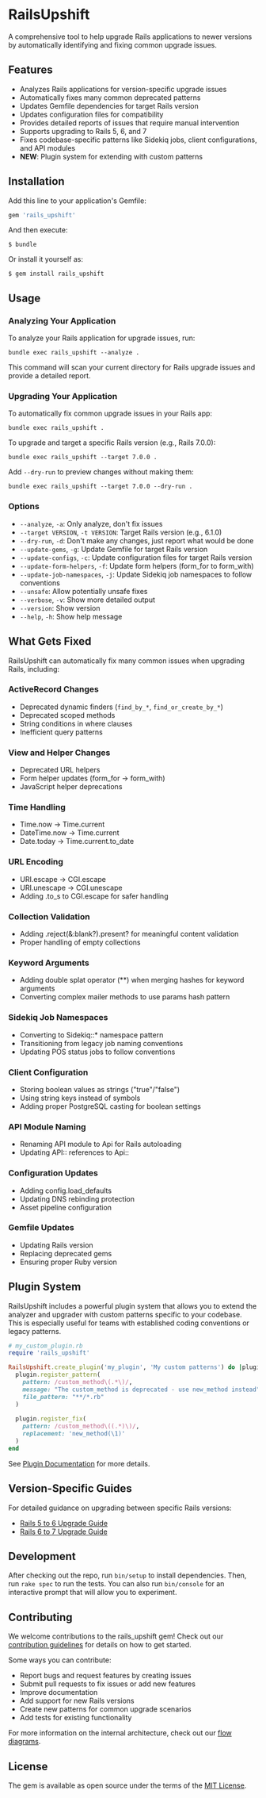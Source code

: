 # RailsUpshift

A comprehensive tool to help upgrade Rails applications to newer versions by automatically identifying and fixing common upgrade issues.

## Features

- Analyzes Rails applications for version-specific upgrade issues
- Automatically fixes many common deprecated patterns
- Updates Gemfile dependencies for target Rails version
- Updates configuration files for compatibility
- Provides detailed reports of issues that require manual intervention
- Supports upgrading to Rails 5, 6, and 7
- Fixes codebase-specific patterns like Sidekiq jobs, client configurations, and API modules
- **NEW**: Plugin system for extending with custom patterns

## Installation

Add this line to your application's Gemfile:

```ruby
gem 'rails_upshift'
```

And then execute:

```
$ bundle
```

Or install it yourself as:

```
$ gem install rails_upshift
```

## Usage

### Analyzing Your Application

To analyze your Rails application for upgrade issues, run:

```
bundle exec rails_upshift --analyze .
```

This command will scan your current directory for Rails upgrade issues and provide a detailed report.

### Upgrading Your Application

To automatically fix common upgrade issues in your Rails app:

```
bundle exec rails_upshift .
```

To upgrade and target a specific Rails version (e.g., Rails 7.0.0):

```
bundle exec rails_upshift --target 7.0.0 .
```

Add `--dry-run` to preview changes without making them:

```
bundle exec rails_upshift --target 7.0.0 --dry-run .
```

### Options

- `--analyze`, `-a`: Only analyze, don't fix issues
- `--target VERSION`, `-t VERSION`: Target Rails version (e.g., 6.1.0)
- `--dry-run`, `-d`: Don't make any changes, just report what would be done
- `--update-gems`, `-g`: Update Gemfile for target Rails version
- `--update-configs`, `-c`: Update configuration files for target Rails version
- `--update-form-helpers`, `-f`: Update form helpers (form_for to form_with)
- `--update-job-namespaces`, `-j`: Update Sidekiq job namespaces to follow conventions
- `--unsafe`: Allow potentially unsafe fixes
- `--verbose`, `-v`: Show more detailed output
- `--version`: Show version
- `--help`, `-h`: Show help message

## What Gets Fixed

RailsUpshift can automatically fix many common issues when upgrading Rails, including:

### ActiveRecord Changes
- Deprecated dynamic finders (`find_by_*`, `find_or_create_by_*`)
- Deprecated scoped methods
- String conditions in where clauses
- Inefficient query patterns

### View and Helper Changes
- Deprecated URL helpers
- Form helper updates (form_for → form_with)
- JavaScript helper deprecations

### Time Handling
- Time.now → Time.current
- DateTime.now → Time.current
- Date.today → Time.current.to_date

### URL Encoding
- URI.escape → CGI.escape
- URI.unescape → CGI.unescape
- Adding .to_s to CGI.escape for safer handling

### Collection Validation
- Adding .reject(&:blank?).present? for meaningful content validation
- Proper handling of empty collections

### Keyword Arguments
- Adding double splat operator (**) when merging hashes for keyword arguments
- Converting complex mailer methods to use params hash pattern

### Sidekiq Job Namespaces
- Converting to Sidekiq::* namespace pattern
- Transitioning from legacy job naming conventions
- Updating POS status jobs to follow conventions

### Client Configuration
- Storing boolean values as strings ("true"/"false")
- Using string keys instead of symbols
- Adding proper PostgreSQL casting for boolean settings

### API Module Naming
- Renaming API module to Api for Rails autoloading
- Updating API:: references to Api::

### Configuration Updates
- Adding config.load_defaults
- Updating DNS rebinding protection
- Asset pipeline configuration

### Gemfile Updates
- Updating Rails version
- Replacing deprecated gems
- Ensuring proper Ruby version

## Plugin System

RailsUpshift includes a powerful plugin system that allows you to extend the analyzer and upgrader with custom patterns specific to your codebase. This is especially useful for teams with established coding conventions or legacy patterns.

```ruby
# my_custom_plugin.rb
require 'rails_upshift'

RailsUpshift.create_plugin('my_plugin', 'My custom patterns') do |plugin|
  plugin.register_pattern(
    pattern: /custom_method\(.*\)/,
    message: "The custom_method is deprecated - use new_method instead",
    file_pattern: "**/*.rb"
  )
  
  plugin.register_fix(
    pattern: /custom_method\((.*)\)/,
    replacement: 'new_method(\1)'
  )
end
```

See [Plugin Documentation](docs/plugins.md) for more details.

## Version-Specific Guides

For detailed guidance on upgrading between specific Rails versions:

- [Rails 5 to 6 Upgrade Guide](guides/rails_5_to_6_upgrade_guide.md)
- [Rails 6 to 7 Upgrade Guide](guides/rails_6_to_7_upgrade_guide.md)

## Development

After checking out the repo, run `bin/setup` to install dependencies. Then, run `rake spec` to run the tests. You can also run `bin/console` for an interactive prompt that will allow you to experiment.

## Contributing

We welcome contributions to the rails_upshift gem! Check out our [contribution guidelines](CONTRIBUTING.md) for details on how to get started.

Some ways you can contribute:
- Report bugs and request features by creating issues
- Submit pull requests to fix issues or add new features
- Improve documentation
- Add support for new Rails versions
- Create new patterns for common upgrade scenarios
- Add tests for existing functionality

For more information on the internal architecture, check out our [flow diagrams](simplified_diagram_fixed.md).

## License

The gem is available as open source under the terms of the [MIT License](https://opensource.org/licenses/MIT).
